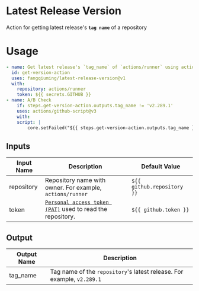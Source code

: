 # Latest Release Version
Action for getting latest release's **`tag name`** of a repository
# Usage
```yaml
- name: Get latest release's `tag_name` of `actions/runner` using action
  id: get-version-action
  uses: fangqiuming/latest-release-version@v1
  with:
    repository: actions/runner
    token: ${{ secrets.GITHUB }}
- name: A/B Check
    if: steps.get-version-action.outputs.tag_name != 'v2.289.1'
    uses: actions/github-script@v3
    with:
    script: |
        core.setFailed("${{ steps.get-version-action.outputs.tag_name }} and v2.289.1 are not equivalent!')
```
## Inputs
| Input Name  | Description                                                       | Default Value              |
|-------------|-------------------------------------------------------------------|----------------------------|
| repository  | Repository name with owner. For example, `actions/runner`         | `${{ github.repository }}` |
| token       | [`Personal access token (PAT)`][PAT] used to read the repository. | `${{ github.token }}`      |

[PAT]: https://help.github.com/en/actions/automating-your-workflow-with-github-actions/creating-and-using-encrypted-secrets

## Output
| Output Name | Description                                                                                    |
|-------------|------------------------------------------------------------------------------------------------|
| tag_name    | Tag name of the `repository`'s latest release. For example, `v2.289.1`                         |
